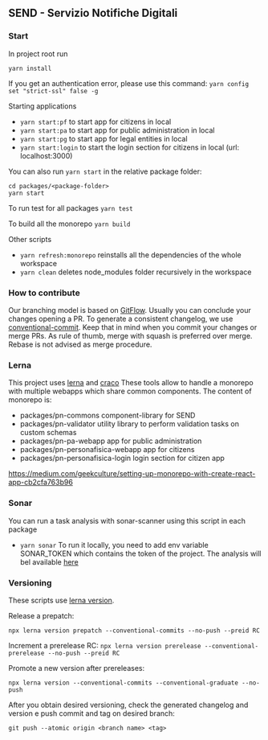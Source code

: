 ﻿## SEND - Servizio Notifiche Digitali

### Start

In project root run

`yarn install`

If you get an authentication error, please use this command:
`yarn config set "strict-ssl" false -g`

Starting applications

- `yarn start:pf` to start app for citizens in local
- `yarn start:pa` to start app for public administration in local
- `yarn start:pg` to start app for legal entities in local
- `yarn start:login` to start the login section for citizens in local (url: localhost:3000)

You can also run `yarn start` in the relative package folder:

```
cd packages/<package-folder>
yarn start
```

To run test for all packages
`yarn test`

To build all the monorepo
`yarn build`

Other scripts

- `yarn refresh:monorepo` reinstalls all the dependencies of the whole workspace
- `yarn clean` deletes node_modules folder recursively in the workspace

### How to contribute

Our branching model is based on [GitFlow](https://www.atlassian.com/git/tutorials/comparing-workflows/gitflow-workflow). Usually you can conclude your changes opening a PR.
To generate a consistent changelog, we use [conventional-commit](https://www.conventionalcommits.org/en/v1.0.0/).
Keep that in mind when you commit your changes or merge PRs.
As rule of thumb, merge with squash is preferred over merge. Rebase is not advised as merge procedure.

### Lerna

This project uses [lerna](https://github.com/lerna/lerna) and [craco](https://github.com/gsoft-inc/craco)
These tools allow to handle a monorepo with multiple webapps which share common components.
The content of monorepo is:

- packages/pn-commons component-library for SEND
- packages/pn-validator utility library to perform validation tasks on custom schemas
- packages/pn-pa-webapp app for public administration
- packages/pn-personafisica-webapp app for citizens
- packages/pn-personafisica-login login section for citizen app

https://medium.com/geekculture/setting-up-monorepo-with-create-react-app-cb2cfa763b96

### Sonar

You can run a task analysis with sonar-scanner using this script in each package

- `yarn sonar`
  To run it locally, you need to add env variable SONAR_TOKEN which contains the token of the project.
  The analysis will bel available [here](https://sonarcloud.io/project/overview?id=pagopa_pn-frontend)


### Versioning
These scripts use [lerna version](https://github.com/lerna/lerna/blob/main/commands/version/README.md).

Release a prepatch:

`npx lerna version prepatch --conventional-commits --no-push --preid RC`

Increment a prerelease RC:
`npx lerna version prerelease --conventional-prerelease --no-push --preid RC`

Promote a new version after prereleases:

`npx lerna version --conventional-commits --conventional-graduate --no-push`

After you obtain desired versioning, check the generated changelog and version e push commit and tag on desired branch:

`git push --atomic origin <branch name> <tag>`
